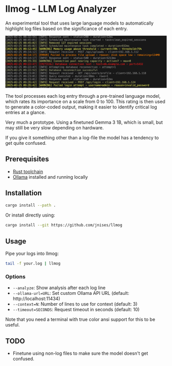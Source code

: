 # llmog - LLM Log Analyzer

An experimental tool that uses large language models to automatically highlight log files based on the significance of each entry.

![screenshot](docs/screenshot.webp)

The tool processes each log entry through a pre-trained language model, which rates its importance on a scale from 0 to 100. This rating is then used to generate a color-coded output, making it easier to identify critical log entries at a glance.

Very much a prototype. Using a finetuned Gemma 3 1B, which is small, but may still be very slow depending on hardware.

If you give it something other than a log-file the model has a tendency to get quite confused.

## Prerequisites

- [Rust toolchain](https://rustup.rs/)
- [Ollama](https://ollama.ai/) installed and running locally

## Installation

```bash
cargo install --path .
```

Or install directly using:
```bash
cargo install --git https://github.com/jnises/llmog
```

## Usage

Pipe your logs into llmog:

```bash
tail -f your.log | llmog
```

### Options

- `--analyze`: Show analysis after each log line
- `--ollama-url=URL`: Set custom Ollama API URL (default: http://localhost:11434)
- `--context=N`: Number of lines to use for context (default: 3)
- `--timeout=SECONDS`: Request timeout in seconds (default: 10)

Note that you need a terminal with true color ansi support for this to be useful.

## TODO

- Finetune using non-log files to make sure the model doesn't get confused.
